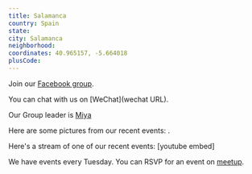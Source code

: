 ```yaml
---
title: Salamanca
country: Spain
state: 
city: Salamanca
neighborhood: 
coordinates: 40.965157, -5.664018
plusCode:
---
```

Join our [Facebook group](https://www.facebook.com/groups/free.code.camp.salamanca).

You can chat with us on [WeChat](wechat URL).

Our Group leader is [Miya](freecodecamp.org/miya)

Here are some pictures from our recent events:
![]().

Here's a stream of one of our recent events:
[youtube embed]

We have events every Tuesday. You can RSVP for an event on [meetup](meetupurl).
